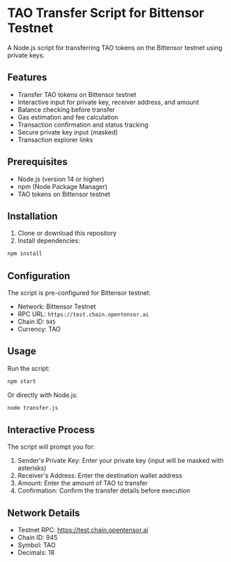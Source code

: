 # TAO Transfer Script for Bittensor Testnet

A Node.js script for transferring TAO tokens on the Bittensor testnet using private keys.

## Features

- Transfer TAO tokens on Bittensor testnet
- Interactive input for private key, receiver address, and amount
- Balance checking before transfer
- Gas estimation and fee calculation
- Transaction confirmation and status tracking
- Secure private key input (masked)
- Transaction explorer links

## Prerequisites

- Node.js (version 14 or higher)
- npm (Node Package Manager)
- TAO tokens on Bittensor testnet

## Installation

1. Clone or download this repository
2. Install dependencies:

```bash
npm install
```

## Configuration

The script is pre-configured for Bittensor testnet:

- Network: Bittensor Testnet
- RPC URL: `https://test.chain.opentensor.ai`
- Chain ID: `945`
- Currency: TAO

## Usage

Run the script:

```bash
npm start
```

Or directly with Node.js:

```bash
node transfer.js
```

## Interactive Process

The script will prompt you for:

1. Sender's Private Key: Enter your private key (input will be masked with asterisks)
2. Receiver's Address: Enter the destination wallet address
3. Amount: Enter the amount of TAO to transfer
4. Confirmation: Confirm the transfer details before execution


## Network Details

- Testnet RPC: https://test.chain.opentensor.ai
- Chain ID: 945
- Symbol: TAO
- Decimals: 18